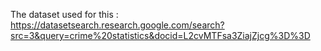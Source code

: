 The dataset used for this : https://datasetsearch.research.google.com/search?src=3&query=crime%20statistics&docid=L2cvMTFsa3ZiajZjcg%3D%3D
